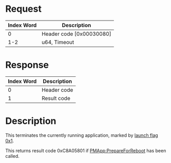 # Request

| Index Word | Description                |
|------------|----------------------------|
| 0          | Header code \[0x00030080\] |
| 1-2        | u64, Timeout               |

# Response

| Index Word | Description |
|------------|-------------|
| 0          | Header code |
| 1          | Result code |

# Description

This terminates the currently running application, marked by [launch
flag 0x1](PMApp:LaunchTitle#Launch_Flags "wikilink").

This returns result code 0xC8A05801 if
[PMApp:PrepareForReboot](PMApp:PrepareForReboot "wikilink") has been
called.